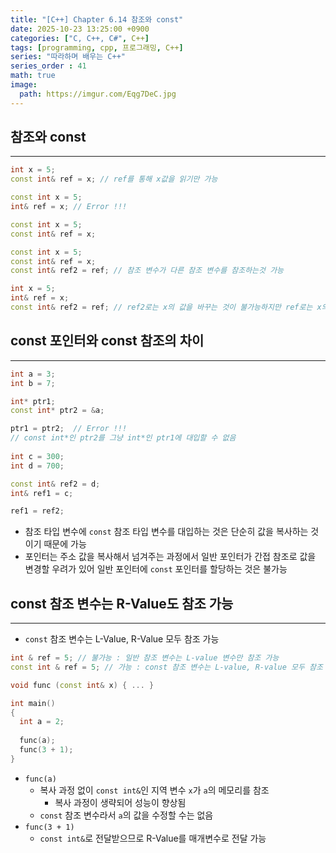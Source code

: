 ```yaml
---
title: "[C++] Chapter 6.14 참조와 const"
date: 2025-10-23 13:25:00 +0900
categories: ["C, C++, C#", C++]
tags: [programming, cpp, 프로그래밍, C++]
series: "따라하며 배우는 C++"
series_order : 41
math: true
image:
  path: https://imgur.com/Eqg7DeC.jpg
---
```


## 참조와 const

---

```cpp
int x = 5;
const int& ref = x; // ref를 통해 x값을 읽기만 가능

const int x = 5;
int& ref = x; // Error !!!

const int x = 5;
const int& ref = x;

const int x = 5;
const int& ref = x;
const int& ref2 = ref; // 참조 변수가 다른 참조 변수를 참조하는것 가능

int x = 5;
int& ref = x;
const int& ref2 = ref; // ref2로는 x의 값을 바꾸는 것이 불가능하지만 ref로는 x의 값을 바꿀 수 있다.
```

## const 포인터와 const 참조의 차이

---

```cpp
int a = 3;
int b = 7;

int* ptr1;
const int* ptr2 = &a;

ptr1 = ptr2;  // Error !!!
// const int*인 ptr2를 그냥 int*인 ptr1에 대입할 수 없음
        
int c = 300;
int d = 700;

const int& ref2 = d;
int& ref1 = c;

ref1 = ref2;
```

- 참조 타입 변수에 `const` 참조 타입 변수를 대입하는 것은 단순히 값을 복사하는 것이기 때문에 가능
- 포인터는 주소 값을 복사해서 넘겨주는 과정에서 일반 포인터가 간접 참조로 값을 변경할 우려가 있어 일반 포인터에 `const` 포인터를 할당하는 것은 불가능

## const 참조 변수는 R-Value도 참조 가능

---

- `const` 참조 변수는 L-Value, R-Value 모두 참조 가능

```cpp
int & ref = 5; // 불가능 : 일반 참조 변수는 L-value 변수만 참조 가능
const int & ref = 5; // 가능 : const 참조 변수는 L-value, R-value 모두 참조 가능
```

```cpp
void func (const int& x) { ... }

int main()
{
  int a = 2;
  
  func(a); 
  func(3 + 1);
}
```

- `func(a)`
  - 복사 과정 없이 `const int&`인 지역 변수 `x`가 `a`의 메모리를 참조
    - 복사 과정이 생략되어 성능이 향상됨
  - `const` 참조 변수라서 `a`의 값을 수정할 수는 없음
- `func(3 + 1)`
  - `const int&`로 전달받으므로 R-Value를 매개변수로 전달 가능
